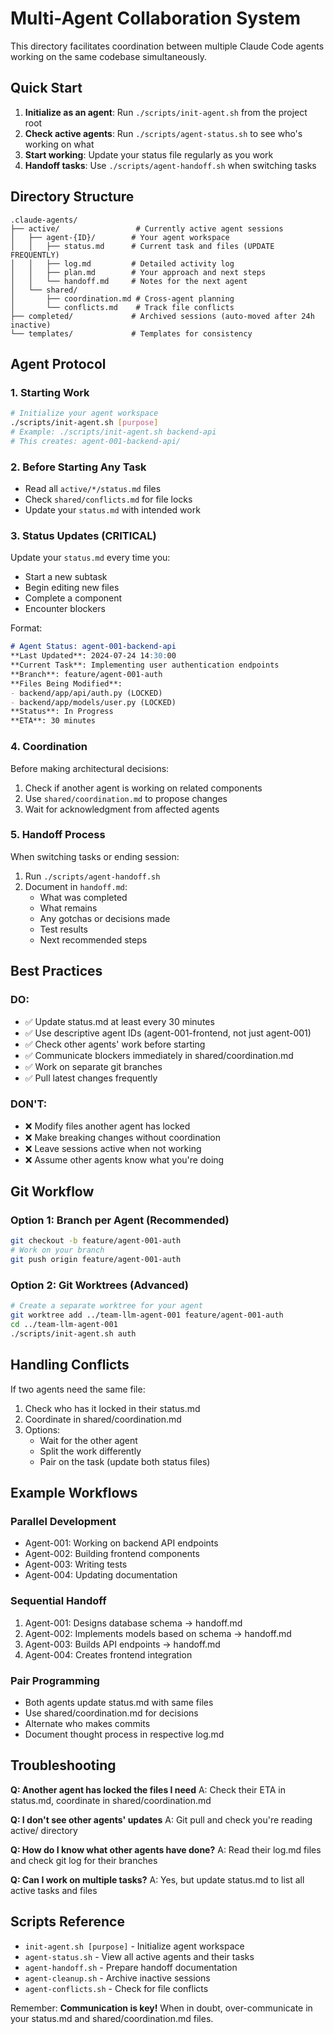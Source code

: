 # Multi-Agent Collaboration System

This directory facilitates coordination between multiple Claude Code agents working on the same codebase simultaneously.

## Quick Start

1. **Initialize as an agent**: Run `./scripts/init-agent.sh` from the project root
2. **Check active agents**: Run `./scripts/agent-status.sh` to see who's working on what
3. **Start working**: Update your status file regularly as you work
4. **Handoff tasks**: Use `./scripts/agent-handoff.sh` when switching tasks

## Directory Structure

```
.claude-agents/
├── active/                 # Currently active agent sessions
│   ├── agent-{ID}/        # Your agent workspace
│   │   ├── status.md      # Current task and files (UPDATE FREQUENTLY)
│   │   ├── log.md         # Detailed activity log
│   │   ├── plan.md        # Your approach and next steps
│   │   └── handoff.md     # Notes for the next agent
│   └── shared/
│       ├── coordination.md # Cross-agent planning
│       └── conflicts.md    # Track file conflicts
├── completed/             # Archived sessions (auto-moved after 24h inactive)
└── templates/             # Templates for consistency
```

## Agent Protocol

### 1. Starting Work
```bash
# Initialize your agent workspace
./scripts/init-agent.sh [purpose]
# Example: ./scripts/init-agent.sh backend-api
# This creates: agent-001-backend-api/
```

### 2. Before Starting Any Task
- Read all `active/*/status.md` files
- Check `shared/conflicts.md` for file locks
- Update your `status.md` with intended work

### 3. Status Updates (CRITICAL)
Update your `status.md` every time you:
- Start a new subtask
- Begin editing new files
- Complete a component
- Encounter blockers

Format:
```markdown
# Agent Status: agent-001-backend-api
**Last Updated**: 2024-07-24 14:30:00
**Current Task**: Implementing user authentication endpoints
**Branch**: feature/agent-001-auth
**Files Being Modified**:
- backend/app/api/auth.py (LOCKED)
- backend/app/models/user.py (LOCKED)
**Status**: In Progress
**ETA**: 30 minutes
```

### 4. Coordination
Before making architectural decisions:
1. Check if another agent is working on related components
2. Use `shared/coordination.md` to propose changes
3. Wait for acknowledgment from affected agents

### 5. Handoff Process
When switching tasks or ending session:
1. Run `./scripts/agent-handoff.sh`
2. Document in `handoff.md`:
   - What was completed
   - What remains
   - Any gotchas or decisions made
   - Test results
   - Next recommended steps

## Best Practices

### DO:
- ✅ Update status.md at least every 30 minutes
- ✅ Use descriptive agent IDs (agent-001-frontend, not just agent-001)
- ✅ Check other agents' work before starting
- ✅ Communicate blockers immediately in shared/coordination.md
- ✅ Work on separate git branches
- ✅ Pull latest changes frequently

### DON'T:
- ❌ Modify files another agent has locked
- ❌ Make breaking changes without coordination
- ❌ Leave sessions active when not working
- ❌ Assume other agents know what you're doing

## Git Workflow

### Option 1: Branch per Agent (Recommended)
```bash
git checkout -b feature/agent-001-auth
# Work on your branch
git push origin feature/agent-001-auth
```

### Option 2: Git Worktrees (Advanced)
```bash
# Create a separate worktree for your agent
git worktree add ../team-llm-agent-001 feature/agent-001-auth
cd ../team-llm-agent-001
./scripts/init-agent.sh auth
```

## Handling Conflicts

If two agents need the same file:
1. Check who has it locked in their status.md
2. Coordinate in shared/coordination.md
3. Options:
   - Wait for the other agent
   - Split the work differently
   - Pair on the task (update both status files)

## Example Workflows

### Parallel Development
- Agent-001: Working on backend API endpoints
- Agent-002: Building frontend components
- Agent-003: Writing tests
- Agent-004: Updating documentation

### Sequential Handoff
1. Agent-001: Designs database schema → handoff.md
2. Agent-002: Implements models based on schema → handoff.md
3. Agent-003: Builds API endpoints → handoff.md
4. Agent-004: Creates frontend integration

### Pair Programming
- Both agents update status.md with same files
- Use shared/coordination.md for decisions
- Alternate who makes commits
- Document thought process in respective log.md

## Troubleshooting

**Q: Another agent has locked the files I need**
A: Check their ETA in status.md, coordinate in shared/coordination.md

**Q: I don't see other agents' updates**
A: Git pull and check you're reading active/ directory

**Q: How do I know what other agents have done?**
A: Read their log.md files and check git log for their branches

**Q: Can I work on multiple tasks?**
A: Yes, but update status.md to list all active tasks and files

## Scripts Reference

- `init-agent.sh [purpose]` - Initialize agent workspace
- `agent-status.sh` - View all active agents and their tasks
- `agent-handoff.sh` - Prepare handoff documentation
- `agent-cleanup.sh` - Archive inactive sessions
- `agent-conflicts.sh` - Check for file conflicts

Remember: **Communication is key!** When in doubt, over-communicate in your status.md and shared/coordination.md files.